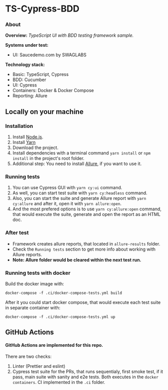# TS-Cypress-BDD

### About
**Overview:** _TypeScript UI with BDD testing framework sample._

**Systems under test:**
- UI: Saucedemo.com by SWAGLABS

**Technology stack:**
- Basic: TypeScript, Cypress
- BDD: Cucumber
- UI: Cypress
- Containers: Docker & Docker Compose
- Reporting: Allure

## Locally on your machine
### Installation
1. Install [Node.js](https://nodejs.org/en/).
2. Install [Yarn](https://classic.yarnpkg.com/lang/en/docs/install)
3. Download the project.
4. Install dependencies with a terminal command `yarn install` or `npm install` in the project's root folder.
5. Additional step: You need to install [Allure](https://github.com/allure-framework/allure2), if you want to use it.

### Running tests
1. You can use Cypress GUI with `yarn cy:ui` command.
2. As well, you can start test suite with `yarn cy:headless` command.
3. Also, you can start the suite and generate Allure report with `yarn cy:allure` and after it, open it with `yarn allure:open`.
4. And the most prefered options is to use `yarn cy:allure:open` command, that would execute the suite, generate and open the report as an HTML doc.

### After test
- Framework creates allure reports, that located in `allure-results` folder.
- Check the `Running tests` section to get more info about working with Allure reports.
- **Note: Allure folder would be cleared within the next test run.**

### Running tests with docker
Build the docker image with:
```
docker-compose -f .ci/docker-compose-tests.yml build
```
After it you could start docker compose, that would execute each test suite in separate container with:
```
docker-compose -f .ci/docker-compose-tests.yml up
```

## GitHub Actions
#### GitHub Actions are implemented for this repo. 
There are two checks:
1. Linter (Prettier and eslint) 
2. Cypress test suite for the PRs, that runs sequentialy, first smoke test, if it pass, main suite with sanity and e2e tests.
Both executes in the `docker containers`. CI implemented in the `.ci` folder.
